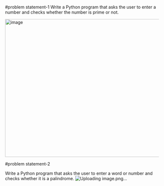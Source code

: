 #problem statement-1
Write a Python program that asks the user to enter a number and checks whether the number is prime or not.

<img width="1361" height="452" alt="image" src="https://github.com/user-attachments/assets/bec3d7c0-dba1-47a5-8df3-7065a7c0ab86" />

#problem statement-2

Write a Python program that asks the user to enter a word or number and checks whether it is a palindrome.
![Uploading image.png…]()



